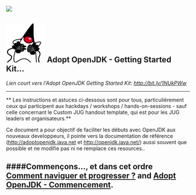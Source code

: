 [![](https://londonjavacommunity.files.wordpress.com/2009/11/bannerblog.jpg)](https://londonjavacommunity.wordpress.com/tag/london-java-community/)

![](cover_small.jpg) Adopt OpenJDK - Getting Started Kit... 
---

*Lien court vers l'Adopt OpenJDK Getting Started Kit: http://bit.ly/1NUkPWw*

---

** Les instructions et astuces ci-dessous sont pour tous, particulièrement ceux qui participent aux hackdays / workshops / hands-on-sessions - sauf celle concernant le Custom JUG handout template, qui est pour les JUG leaders et organisateurs.**

Ce document a pour objectif de faciliter les débuts avec OpenJDK aux nouveaux developpeurs, il pointe vers la documentation de référence (http://adoptopenjdk.java.net et http://openjdk.java.net/) aussi souvent que possible et ne modifie pas ni ne remplace ces resources..

####Commençons..., et dans cet ordre [Comment naviguer et progresser ?](https://adoptopenjdk.gitbooks.io/adoptopenjdk-getting-started-kit/content/fr/how-to-navigate/how-to-navigate-and-make-progress.html) and [Adopt OpenJDK - Commencement](https://adoptopenjdk.gitbooks.io/adoptopenjdk-getting-started-kit/content/fr/adopt-openjdk-getting-started/adopt_openjdk_-_getting_started.html).
---